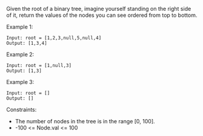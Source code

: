 Given the root of a binary tree, imagine yourself standing on the right side of it, return the values of the nodes you can see ordered from top to bottom.

 

Example 1:
```
Input: root = [1,2,3,null,5,null,4]
Output: [1,3,4]
```

Example 2:
```
Input: root = [1,null,3]
Output: [1,3]
```

Example 3:
```
Input: root = []
Output: []
```

Constraints:

- The number of nodes in the tree is in the range [0, 100].
- -100 <= Node.val <= 100